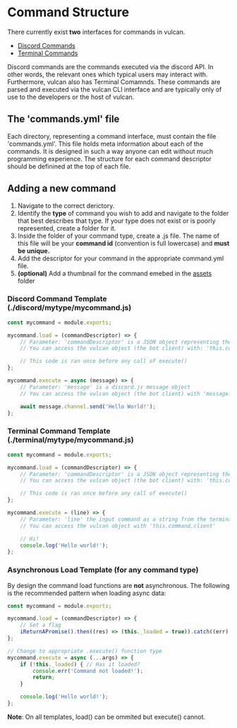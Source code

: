 # Command Structure

There currently exist **two** interfaces for commands in vulcan.

- [Discord Commands](./discord/)
- [Terminal Commands](./terminal/)

Discord commands are the commands executed via the discord API. In other words, the relevant ones which typical users may interact with. Furthermore, vulcan also has Terminal Comamnds. These commands are parsed and executed via the vulcan CLI interface and are typically only of use to the developers or the host of vulcan.

## The 'commands.yml' file

Each directory, representing a command interface, must contain the file 'commands.yml'. This file holds meta information about each of the commands. It is designed in such a way anyone can edit without much programming experience. The structure for each command descriptor should be definined at the top of each file.

## Adding a new command

  1. Navigate to the correct derictory.
  2. Identify the **type** of command you wish to add and navigate to the folder that best describes that type. If your type does not exist or is poorly represented, create a folder for it.
  3. Inside the folder of your command type, create a .js file. The name of this file will be your **command id** (convention is full lowercase) and **must be unique.**
  4. Add the descriptor for your command in the appropriate command.yml file.
  5. __(optional)__ Add a thumbnail for the command emebed in the [assets](./assets/media/images/commands) folder

### Discord Command Template (./discord/mytype/mycommand.js)

```js
const mycommand = module.exports;

mycommand.load = (commandDescriptor) => {
    // Parameter: 'commandDescriptor' is a JSON object representing the entry for this command in commands.yaml
    // You can access the vulcan object (the bot client) with: 'this.command.client'

    // This code is ran once before any call of execute()
};

mycommand.execute = async (message) => {
    // Parameter: 'message' is a discord.js message object
    // You can access the vulcan object (the bot client) with 'message.client' or 'this.command.client'

    await message.channel.send('Hello World!');
};
```

### Terminal Command Template (./terminal/mytype/mycommand.js)

```js
const mycommand = module.exports;

mycommand.load = (commandDescriptor) => {
    // Parameter: 'commandDescriptor' is a JSON object representing the entry for this command in commands.yaml
    // You can access the vulcan object (the bot client) with: 'this.command.client'

    // This code is ran once before any call of execute()
};

mycommand.execute = (line) => {
    // Parameter: 'line' the input command as a string from the terminal.
    // You can access the vulcan object with 'this.command.client'

    // Hi!
    console.log('Hello world!');
};
```

### Asynchronous Load Template (for any command type)

By design the command load functions are **not** asynchronous. The following is the recommended pattern when loading async data:

```js
const mycommand = module.exports;

mycommand.load = (commandDescriptor) => {
    // Set a flag
    iReturnAPromise().then((res) => (this._loaded = true)).catch((err) => console.err(err));
};

// Change to appropriate .execute() function type
mycommand.execute = async (...args) => {
    if (!this._loaded) { // Has it loaded?
        console.err('Command not loaded!');
        return;
    }

    console.log('Hello world!');
};
```

**Note**: On all templates, load() can be ommited but execute() cannot.
